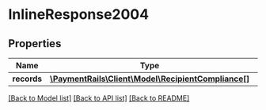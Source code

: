 # InlineResponse2004

## Properties
Name | Type | Description | Notes
------------ | ------------- | ------------- | -------------
**records** | [**\PaymentRails\Client\Model\RecipientCompliance[]**](RecipientCompliance.md) |  | [optional] 

[[Back to Model list]](../README.md#documentation-for-models) [[Back to API list]](../README.md#documentation-for-api-endpoints) [[Back to README]](../README.md)


